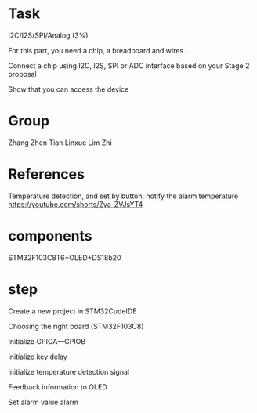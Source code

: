 # Task
I2C/I2S/SPI/Analog (3%)

For this part, you need a chip, a breadboard and wires.

Connect a chip using I2C, I2S, SPI or ADC interface based on your Stage 2 proposal

Show that you can access the device


# Group
Zhang Zhen
Tian Linxue
Lim Zhi

# References 
Temperature detection, and set by button, notify the alarm temperature
https://youtube.com/shorts/Zya-ZVJsYT4

# components 
STM32F103C8T6+OLED+DS18b20

# step 
Create a new project in STM32CudeIDE

Choosing the right board (STM32F103C8)

Initialize GPIOA—GPIOB

Initialize key delay

Initialize temperature detection signal

Feedback information to OLED

Set alarm value alarm
